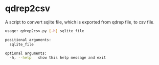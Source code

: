 # qdrep2csv

A script to convert sqlite file, which is exported from qdrep file, to csv file.

```bash
usage: qdrep2csv.py [-h] sqlite_file

positional arguments:
  sqlite_file

optional arguments:
  -h, --help   show this help message and exit
```
